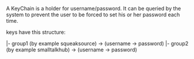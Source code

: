 A KeyChain is a holder for username/password.It can be queried by the system to prevent the user to be forced to set his or her password each time.keys have this structure:|- group1 (by example squeaksource) 	-> (username -> password)|- group2 (by example smalltalkhub) 		-> (username -> password)